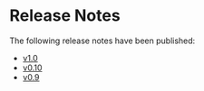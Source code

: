 # Release Notes

The following release notes have been published:

- [v1.0](version_1.0.md)
- [v0.10](version_0.10.md)
- [v0.9](version_0.9.md)

